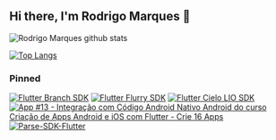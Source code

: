 ## Hi there, I'm Rodrigo Marques 👋

<!--
**RodrigoSMarques/RodrigoSMarques** is a ✨ _special_ ✨ repository because its `README.md` (this file) appears on your GitHub profile.

Here are some ideas to get you started:

- 🔭 I’m currently working on ...
- 🌱 I’m currently learning ...
- 👯 I’m looking to collaborate on ...
- 🤔 I’m looking for help with ...
- 💬 Ask me about ...
- 📫 How to reach me: ...
- 😄 Pronouns: ...
- ⚡ Fun fact: ...
-->

![Rodrigo Marques github stats](https://github-readme-stats.vercel.app/api?username=RodrigoSMarques&show_icons=true&count_private=true&theme=dracula)

[![Top Langs](https://github-readme-stats.vercel.app/api/top-langs/?username=RodrigoSMarques&layout=compact&theme=dracula&show_owner=true)](https://github.com/anuraghazra/github-readme-stats)

### Pinned

[![Flutter Branch SDK](https://github-readme-stats.vercel.app/api/pin/?username=RodrigoSMarques&repo=flutter_branch_sdk&show_owner=true)](https://github.com/RodrigoSMarques/flutter_branch_sdk)
[![Flutter Flurry SDK](https://github-readme-stats.vercel.app/api/pin/?username=RodrigoSMarques&repo=flutter_flurry_sdk&show_owner=true)](https://github.com/RodrigoSMarques/flutter_flurry_sdk)
[![Flutter Cielo LIO SDK ](https://github-readme-stats.vercel.app/api/pin/?username=RodrigoSMarques&repo=FlutterCieloLioSDK&show_owner=true)](https://github.com/RodrigoSMarques/FlutterCieloLioSDK)
[![App #13 - Integração com Código Android Nativo Android do curso Criação de Apps Android e iOS com Flutter - Crie 16 Apps](https://github-readme-stats.vercel.app/api/pin/?username=RodrigoSMarques&repo=floating_button&show_owner=true)](https://github.com/RodrigoSMarques/floating_button)
[![Parse-SDK-Flutter](https://github-readme-stats.vercel.app/api/pin/?username=RodrigoSMarques&repo=Parse-SDK-Flutter&show_owner=true)](https://github.com/parse-community/Parse-SDK-Flutter)
